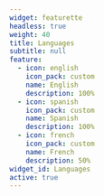 ```yaml
---
widget: featurette
headless: true
weight: 40
title: Languages
subtitle: null
feature:
  - icon: english
    icon_pack: custom
    name: English
    description: 100%
  - icon: spanish
    icon_pack: custom
    name: Spanish
    description: 100%
  - icon: french
    icon_pack: custom
    name: French
    description: 50%
widget_id: Languages
active: true
---
```

